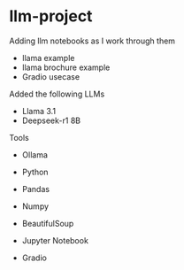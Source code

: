 # llm-project


Adding llm notebooks as I work through them
 - llama example
 - llama brochure example
 - Gradio usecase

Added the following LLMs
- Llama 3.1
- Deepseek-r1 8B



Tools
- Ollama
- Python
 - Pandas
 - Numpy
 - BeautifulSoup

- Jupyter Notebook
- Gradio
